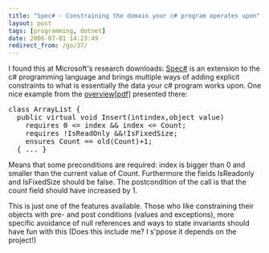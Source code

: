 ```yaml
---
title: "Spec# - Constraining the domain your c# program operates upon"
layout: post
tags: [programming, dotnet]
date: 2006-07-01 14:23:49
redirect_from: /go/37/
---
```


I found this at Microsoft&#39;s research downloads: [Spec#](http://research.microsoft.com/specsharp/) is an extension to the c# programming language and brings multiple ways of adding explicit constraints to what is essentially the data your c# program works upon. One nice example from the [overview[pdf]](http://research.microsoft.com/specsharp/papers/krml136.pdf) presented there:

<pre>
class ArrayList {
  public virtual void Insert(intindex,object value)
    requires 0 <= index && index <= Count;
    requires !IsReadOnly &&!IsFixedSize;
    ensures Count == old(Count)+1;
  { ... }
</pre>
Means that some preconditions are required: index is bigger than 0 and smaller than the current value of Count. Furthermore the fields IsReadonly and IsFixedSize should be false. The postcondition of the call is that the count field should have increased by 1.

This is just one of the features available. Those who like constraining their objects with pre- and post conditions (values and exceptions), more specific avoidance of null references and ways to state invariants should have fun with this (Does this include me? I s'ppose it depends on the project!)